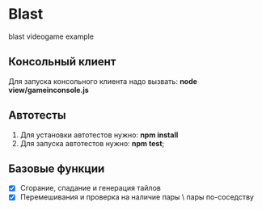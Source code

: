 # Blast
blast videogame example

## Консольный клиент
Для запуска консольного клиента надо вызвать: **node view/gameinconsole.js**

## Автотесты
1. Для установки автотестов нужно: **npm install**
2. Для запуска автотестов нужно: **npm test**;

## Базовые функции
- [x] Сгорание, спадание и генерация тайлов
- [x] Перемешивания и проверка на наличие пары \ пары по-соседству
